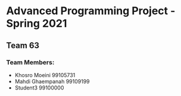 # Advanced Programming Project - Spring 2021
## Team 63

### Team Members:
- Khosro Moeini 99105731
- Mahdi Ghaempanah 99109199
- Student3 99100000
